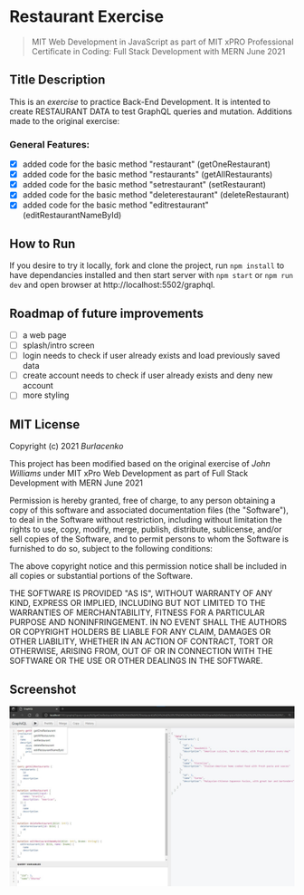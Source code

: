 # Restaurant Exercise
>MIT Web Development in JavaScript as part of MIT xPRO Professional Certificate in Coding: Full Stack Development with MERN June 2021

## Title Description
This is an <em>exercise</em> to practice Back-End Development. It is intented to create RESTAURANT DATA to test GraphQL queries and mutation.
Additions made to the original exercise:

### General Features:
- [x] added code for the basic method "restaurant" (getOneRestaurant)
- [x] added code for the basic method "restaurants" (getAllRestaurants)
- [x] added code for the basic method "setrestaurant" (setRestaurant)
- [x] added code for the basic method "deleterestaurant" (deleteRestaurant)
- [x] added code for the basic method "editrestaurant" (editRestaurantNameById)
  
## How to Run
If you desire to try it locally, fork and clone the project, run `npm install` to have dependancies installed and then start server with `npm start` or `npm run dev` and open browser at http://localhost:5502/graphql.

## Roadmap of future improvements
- [ ] a web page
- [ ] splash/intro screen
- [ ] login needs to check if user already exists and load previously saved data
- [ ] create account needs to check if user already exists and deny new account
- [ ] more styling
 
## MIT License
Copyright (c) 2021 <em>Burlacenko</em>

This project has been modified based on the original exercise of <em>John Williams</em>
under MIT xPro Web Development as part of Full Stack Development with MERN June 2021

Permission is hereby granted, free of charge, to any person obtaining a copy
of this software and associated documentation files (the "Software"), to deal
in the Software without restriction, including without limitation the rights
to use, copy, modify, merge, publish, distribute, sublicense, and/or sell
copies of the Software, and to permit persons to whom the Software is
furnished to do so, subject to the following conditions:

The above copyright notice and this permission notice shall be included in all
copies or substantial portions of the Software.

THE SOFTWARE IS PROVIDED "AS IS", WITHOUT WARRANTY OF ANY KIND, EXPRESS OR
IMPLIED, INCLUDING BUT NOT LIMITED TO THE WARRANTIES OF MERCHANTABILITY,
FITNESS FOR A PARTICULAR PURPOSE AND NONINFRINGEMENT. IN NO EVENT SHALL THE
AUTHORS OR COPYRIGHT HOLDERS BE LIABLE FOR ANY CLAIM, DAMAGES OR OTHER
LIABILITY, WHETHER IN AN ACTION OF CONTRACT, TORT OR OTHERWISE, ARISING FROM,
OUT OF OR IN CONNECTION WITH THE SOFTWARE OR THE USE OR OTHER DEALINGS IN THE
SOFTWARE.
	
## Screenshot
![Image of GraphQL Playground](Restaurant-Data-Exercise-screenshot-at-2022-02-14.jpg)
